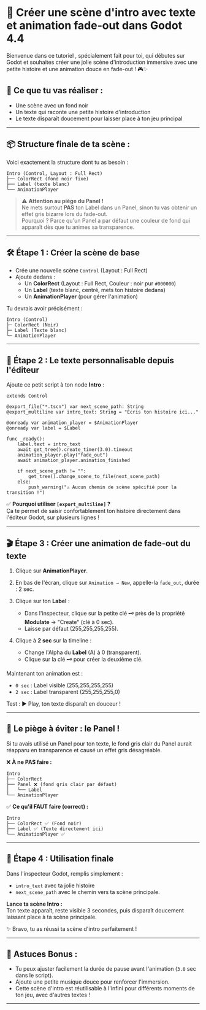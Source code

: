 # 🌟 Créer une scène d'intro avec texte et animation fade-out dans Godot 4.4

Bienvenue dans ce tutoriel , spécialement fait pour toi, qui débutes sur Godot et souhaites créer une jolie scène d'introduction immersive avec une petite histoire et une animation douce en fade-out ! 🎮✨

## 🎯 Ce que tu vas réaliser :

- Une scène avec un fond noir
- Un texte qui raconte une petite histoire d'introduction
- Le texte disparaît doucement pour laisser place à ton jeu principal

---

## 📦 Structure finale de ta scène :

Voici exactement la structure dont tu as besoin :

```
Intro (Control, Layout : Full Rect)
├── ColorRect (fond noir fixe)
├── Label (texte blanc)
└── AnimationPlayer
```

> ⚠️ **Attention au piège du Panel !**  
> Ne mets surtout **PAS** ton Label dans un Panel, sinon tu vas obtenir un effet gris bizarre lors du fade-out.  
> Pourquoi ? Parce qu'un Panel a par défaut une couleur de fond qui apparaît dès que tu animes sa transparence.

---

## 🛠️ Étape 1 : Créer la scène de base

- Crée une nouvelle scène `Control` (Layout : Full Rect)
- Ajoute dedans :
  - Un **ColorRect** (Layout : Full Rect, Couleur : noir pur `#000000`)
  - Un **Label** (texte blanc, centré, mets ton histoire dedans)
  - Un **AnimationPlayer** (pour gérer l'animation)

Tu devrais avoir précisément :

```
Intro (Control)
├─ ColorRect (Noir)
├─ Label (Texte blanc)
└─ AnimationPlayer
```

---

## 🎨 Étape 2 : Le texte personnalisable depuis l'éditeur

Ajoute ce petit script à ton node **Intro** :

```gdscript
extends Control

@export_file("*.tscn") var next_scene_path: String
@export_multiline var intro_text: String = "Écris ton histoire ici..."

@onready var animation_player = $AnimationPlayer
@onready var label = $Label

func _ready():
	label.text = intro_text
	await get_tree().create_timer(3.0).timeout
	animation_player.play("fade_out")
	await animation_player.animation_finished

	if next_scene_path != "":
		get_tree().change_scene_to_file(next_scene_path)
	else:
		push_warning("⚠️ Aucun chemin de scène spécifié pour la transition !")
```

✅ **Pourquoi utiliser `[export_multiline]` ?**  
Ça te permet de saisir confortablement ton histoire directement dans l'éditeur Godot, sur plusieurs lignes !

---

## 🎬 Étape 3 : Créer une animation de fade-out du texte

1. Clique sur **AnimationPlayer**.
2. En bas de l'écran, clique sur `Animation → New`, appelle-la `fade_out`, durée : 2 sec.
3. Clique sur ton **Label** :

   - Dans l'inspecteur, clique sur la petite clé 🗝️ près de la propriété **Modulate** → "Create" (clé à 0 sec).
   - Laisse par défaut (255,255,255,255).

4. Clique à **2 sec** sur la timeline :
   - Change l'Alpha du **Label** (A) à 0 (transparent).
   - Clique sur la clé 🗝️ pour créer la deuxième clé.

Maintenant ton animation est :

- `0 sec` : Label visible (255,255,255,255)
- `2 sec` : Label transparent (255,255,255,0)

Test : ▶️ Play, ton texte disparaît en douceur !

---

## 🚩 Le piège à éviter : le Panel !

Si tu avais utilisé un Panel pour ton texte, le fond gris clair du Panel aurait réapparu en transparence et causé un effet gris désagréable.

❌ **À ne PAS faire :**

```
Intro
├── ColorRect
├── Panel ❌ (fond gris clair par défaut)
│   └── Label
└── AnimationPlayer
```

✅ **Ce qu'il FAUT faire (correct) :**

```
Intro
├── ColorRect ✅ (Fond noir)
├── Label ✅ (Texte directement ici)
└── AnimationPlayer ✅
```

---

## 🚀 Étape 4 : Utilisation finale

Dans l'inspecteur Godot, remplis simplement :

- `intro_text` avec ta jolie histoire
- `next_scene_path` avec le chemin vers ta scène principale.

**Lance ta scène Intro :**  
Ton texte apparaît, reste visible 3 secondes, puis disparaît doucement laissant place à ta scène principale.

✨ Bravo, tu as réussi ta scène d'intro parfaitement !

---

## 🌈 Astuces Bonus :

- Tu peux ajuster facilement la durée de pause avant l'animation (`3.0` sec dans le script).
- Ajoute une petite musique douce pour renforcer l'immersion.
- Cette scène d'intro est réutilisable à l'infini pour différents moments de ton jeu, avec d'autres textes !

---
